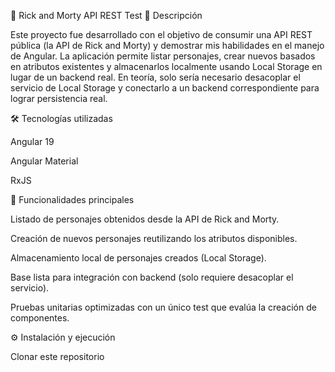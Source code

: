 🧪 Rick and Morty API REST Test
📖 Descripción

Este proyecto fue desarrollado con el objetivo de consumir una API REST pública (la API de Rick and Morty) y demostrar mis habilidades en el manejo de Angular.
La aplicación permite listar personajes, crear nuevos basados en atributos existentes y almacenarlos localmente usando Local Storage en lugar de un backend real.
En teoría, solo sería necesario desacoplar el servicio de Local Storage y conectarlo a un backend correspondiente para lograr persistencia real.

🛠️ Tecnologías utilizadas

Angular 19

Angular Material

RxJS

🚀 Funcionalidades principales

Listado de personajes obtenidos desde la API de Rick and Morty.

Creación de nuevos personajes reutilizando los atributos disponibles.

Almacenamiento local de personajes creados (Local Storage).

Base lista para integración con backend (solo requiere desacoplar el servicio).

Pruebas unitarias optimizadas con un único test que evalúa la creación de componentes.

⚙️ Instalación y ejecución

Clonar este repositorio